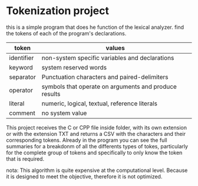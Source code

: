 # Tokenization project

this is a simple program that does he function of the lexical analyzer. find the tokens of each of the program's declarations.

|token|values|
|---|---|
|identifier|non-system specific variables and declarations|
|keyword|system reserved words|
|separator|Punctuation characters and paired-delimiters|
|operator|symbols that operate on arguments and produce results|
|literal|numeric, logical, textual, reference literals|
|comment|no system value|

This project receives the C or CPP file inside folder, with its own extension or with the extension TXT and returns a CSV with the characters and their corresponding tokens. Already in the program you can see the full summaries for a breakdonm of all the differents types of tokes, particularly for the complete group of tokens and specifically to only know the token that is required.

nota: This algorithm is quite expensive at the computational level. Because it is designed to meet the objective, therefore it is not optimized.
